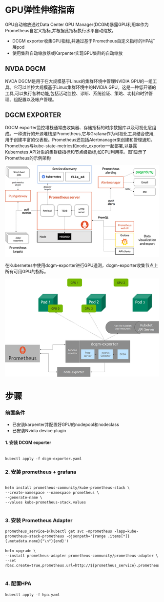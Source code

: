 # GPU弹性伸缩指南

GPU自动缩放通过Data Center GPU Manager(DCGM)暴露GPU利用率作为Prometheus自定义指标,并根据此指标执行水平自动缩放。

* DCGM exporter收集GPU指标,并通过基于Prometheus自定义指标的HPA扩展pod 
* 使用集群自动缩放器或Karpenter实现GPU集群的自动缩放


## NVDA DGCM
NVDA DGCM是用于在大规模基于Linux的集群环境中管理NVIDIA GPU的一组工具。它可以监控大规模基于Linux集群环境中的NVIDIA GPU。这是一种低开销的工具,可以执行各种功能,包括活动监控、诊断、系统验证、策略、功耗和时钟管理、组配置以及帐户管理。



## DGCM EXPORTER
DGCM exporter监控堆栈通常由收集器、存储指标的时序数据库以及可视化层组成。一种流行的开源堆栈是Prometheus,它与Grafana作为可视化工具结合使用,用于创建丰富的仪表板。Prometheus还包括Alertmanager来创建和管理通知。Prometheus与kube-state-metrics和node_exporter一起部署,以暴露Kubernetes API对象的集群级指标和节点级指标,如CPU利用率。图1显示了Prometheus的示例架构

![](resource/prometheus.png)

在Kubernetes中使用dcgm-exporter进行GPU遥测，dcgm-exporter收集节点上所有可用GPU的指标。

![](resource/gpu-telemetry.png)


# 步骤
### 前置条件
- 已安装karpenter并配置好GPU的nodepool和nodeclass
- 已安装Nvidia device plugin

#### 1. 安装 DCGM exporter

```shell

kubectl apply -f dcgm-exporter.yaml

```


### 2. 安装 prometheus + grafana

```shell

helm install prometheus-community/kube-prometheus-stack \
--create-namespace --namespace prometheus \
--generate-name \
--values kube-prometheus-stack.values


```

### 3. 安装 Prometheus Adapter


```
prometheus_service=$(kubectl get svc -nprometheus -lapp=kube-prometheus-stack-prometheus -ojsonpath='{range .items[*]}{.metadata.name}{"\n"}{end}')

helm upgrade \
--install prometheus-adapter prometheus-community/prometheus-adapter \
--set rbac.create=true,prometheus.url=http://${prometheus_service}.prometheus.svc.cluster.local,prometheus.port=9090


```


### 4. 配置HPA
```
kubectl apply -f hpa.yaml

```
